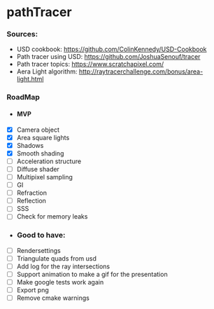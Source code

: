 # pathTracer



### Sources:
- USD cookbook: https://github.com/ColinKennedy/USD-Cookbook
- Path tracer using USD: https://github.com/JoshuaSenouf/tracer
- Path tracer topics: https://www.scratchapixel.com/
- Aera Light algorithm: http://raytracerchallenge.com/bonus/area-light.html

### RoadMap

- #### MVP
- [X] Camera object
- [x] Area square lights
- [x] Shadows
- [x] Smooth shading
- [ ] Acceleration structure
- [ ] Diffuse shader
- [ ] Multipixel sampling
- [ ] GI
- [ ] Refraction
- [ ] Reflection
- [ ] SSS
- [ ] Check for memory leaks
 
- ### Good to have:
- [ ] Rendersettings 
- [ ] Triangulate quads from usd 
- [ ] Add log for the ray intersections
- [ ] Support animation to make a gif for the presentation
- [ ] Make google tests work again
- [ ] Export png
- [ ] Remove cmake warnings